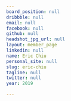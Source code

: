 ```yaml
---
board_position: null
dribbble: null
email: null
facebook: null
github: null
headshot_jpg_url: null
layout: member_page
linkedin: null
name: Eric Chiu
personal_site: null
slug: eric-chiu
tagline: null
twitter: null
year: 2019

---
```

